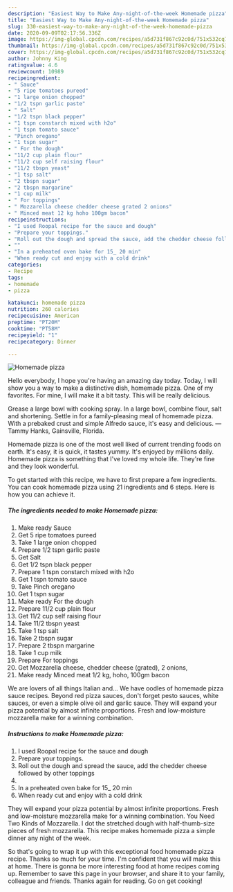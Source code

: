 ```yaml
---
description: "Easiest Way to Make Any-night-of-the-week Homemade pizza"
title: "Easiest Way to Make Any-night-of-the-week Homemade pizza"
slug: 330-easiest-way-to-make-any-night-of-the-week-homemade-pizza
date: 2020-09-09T02:17:56.336Z
image: https://img-global.cpcdn.com/recipes/a5d731f867c92c0d/751x532cq70/homemade-pizza-recipe-main-photo.jpg
thumbnail: https://img-global.cpcdn.com/recipes/a5d731f867c92c0d/751x532cq70/homemade-pizza-recipe-main-photo.jpg
cover: https://img-global.cpcdn.com/recipes/a5d731f867c92c0d/751x532cq70/homemade-pizza-recipe-main-photo.jpg
author: Johnny King
ratingvalue: 4.6
reviewcount: 10989
recipeingredient:
- " Sauce"
- "5 ripe tomatoes pureed"
- "1 large onion chopped"
- "1/2 tspn garlic paste"
- " Salt"
- "1/2 tspn black pepper"
- "1 tspn constarch mixed with h2o"
- "1 tspn tomato sauce"
- "Pinch oregano"
- "1 tspn sugar"
- " For the dough"
- "11/2 cup plain flour"
- "11/2 cup self raising flour"
- "11/2 tbspn yeast"
- "1 tsp salt"
- "2 tbspn sugar"
- "2 tbspn margarine"
- "1 cup milk"
- " For toppings"
- " Mozzarella cheese chedder cheese grated 2 onions"
- " Minced meat 12 kg hoho 100gm bacon"
recipeinstructions:
- "I used Roopal recipe for the sauce and dough"
- "Prepare your toppings."
- "Roll out the dough and spread the sauce, add the chedder cheese followed by other toppings"
- ""
- "In a preheated oven bake for 15_ 20 min"
- "When ready cut and enjoy with a cold drink"
categories:
- Recipe
tags:
- homemade
- pizza

katakunci: homemade pizza 
nutrition: 260 calories
recipecuisine: American
preptime: "PT20M"
cooktime: "PT58M"
recipeyield: "1"
recipecategory: Dinner

---
```



![Homemade pizza](https://img-global.cpcdn.com/recipes/a5d731f867c92c0d/751x532cq70/homemade-pizza-recipe-main-photo.jpg)

Hello everybody, I hope you're having an amazing day today. Today, I will show you a way to make a distinctive dish, homemade pizza. One of my favorites. For mine, I will make it a bit tasty. This will be really delicious.

Grease a large bowl with cooking spray. In a large bowl, combine flour, salt and shortening. Settle in for a family-pleasing meal of homemade pizza. With a prebaked crust and simple Alfredo sauce, it&#39;s easy and delicious. —Tammy Hanks, Gainsville, Florida.

Homemade pizza is one of the most well liked of current trending foods on earth. It's easy, it is quick, it tastes yummy. It's enjoyed by millions daily. Homemade pizza is something that I've loved my whole life. They're fine and they look wonderful.


To get started with this recipe, we have to first prepare a few ingredients. You can cook homemade pizza using 21 ingredients and 6 steps. Here is how you can achieve it.

<!--inarticleads1-->

##### The ingredients needed to make Homemade pizza:

1. Make ready  Sauce
1. Get 5 ripe tomatoes pureed
1. Take 1 large onion chopped
1. Prepare 1/2 tspn garlic paste
1. Get  Salt
1. Get 1/2 tspn black pepper
1. Prepare 1 tspn constarch mixed with h2o
1. Get 1 tspn tomato sauce
1. Take Pinch oregano
1. Get 1 tspn sugar
1. Make ready  For the dough
1. Prepare 11/2 cup plain flour
1. Get 11/2 cup self raising flour
1. Take 11/2 tbspn yeast
1. Take 1 tsp salt
1. Take 2 tbspn sugar
1. Prepare 2 tbspn margarine
1. Take 1 cup milk
1. Prepare  For toppings
1. Get  Mozzarella cheese, chedder cheese (grated), 2 onions,
1. Make ready  Minced meat 1/2 kg, hoho, 100gm bacon


We are lovers of all things Italian and… We have oodles of homemade pizza sauce recipes. Beyond red pizza sauces, don&#39;t forget pesto sauces, white sauces, or even a simple olive oil and garlic sauce. They will expand your pizza potential by almost infinite proportions. Fresh and low-moisture mozzarella make for a winning combination. 

<!--inarticleads2-->

##### Instructions to make Homemade pizza:

1. I used Roopal recipe for the sauce and dough
1. Prepare your toppings.
1. Roll out the dough and spread the sauce, add the chedder cheese followed by other toppings
1. 
1. In a preheated oven bake for 15_ 20 min
1. When ready cut and enjoy with a cold drink


They will expand your pizza potential by almost infinite proportions. Fresh and low-moisture mozzarella make for a winning combination. You Need Two Kinds of Mozzarella. I dot the stretched dough with half-thumb-size pieces of fresh mozzarella. This recipe makes homemade pizza a simple dinner any night of the week. 

So that's going to wrap it up with this exceptional food homemade pizza recipe. Thanks so much for your time. I'm confident that you will make this at home. There is gonna be more interesting food at home recipes coming up. Remember to save this page in your browser, and share it to your family, colleague and friends. Thanks again for reading. Go on get cooking!
